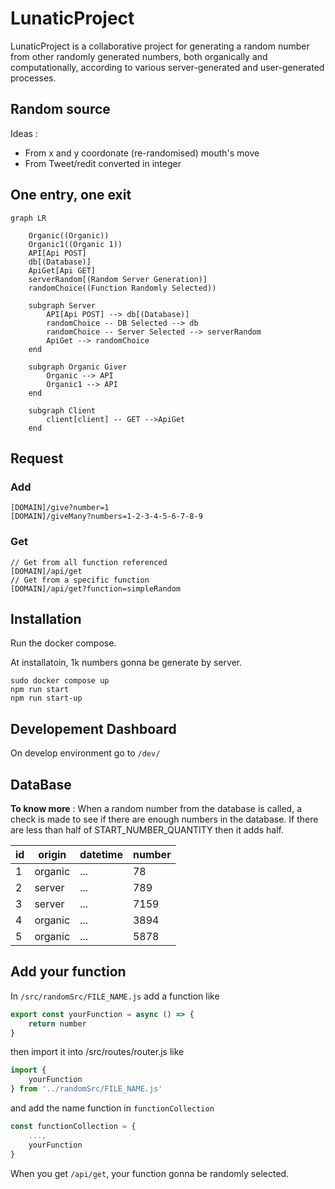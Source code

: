 <!-- L'idée c'est que ce soit autonome, même s'il n'y a pas de source organique -->
<!-- Installation simple via docker -->
<!-- Organiser les source en deux dossier -->
<!-- Un fichier par algo -->
<!-- faire un autre depots pour faiee un giver rtl-sdr -->

# LunaticProject

LunaticProject is a collaborative project for generating a random number from other randomly generated numbers, both organically and computationally, according to various server-generated and user-generated processes.

## Random source

Ideas : 
- From x and y coordonate (re-randomised) mouth's move
- From Tweet/redit converted in integer

## One entry, one exit

```mermaid
graph LR

    Organic((Organic))
    Organic1((Organic 1))
    API[Api POST]
    db[(Database)]
    ApiGet[Api GET]
    serverRandom[(Random Server Generation)]
    randomChoice((Function Randomly Selected))

    subgraph Server
        API[Api POST] --> db[(Database)] 
        randomChoice -- DB Selected --> db
        randomChoice -- Server Selected --> serverRandom
        ApiGet --> randomChoice
    end

    subgraph Organic Giver
        Organic --> API
        Organic1 --> API
    end

    subgraph Client
        client[client] -- GET -->ApiGet
    end
```

## Request

### Add  

```url
[DOMAIN]/give?number=1
[DOMAIN]/giveMany?numbers=1-2-3-4-5-6-7-8-9
```

### Get  

```url
// Get from all function referenced
[DOMAIN]/api/get
// Get from a specific function
[DOMAIN]/api/get?function=simpleRandom
```

## Installation

Run the docker compose.

At installatoin, 1k numbers gonna be generate by server.

```
sudo docker compose up
npm run start
npm run start-up
```

## Developement Dashboard

On develop environment go to `/dev/`

## DataBase

__To know more__ :
When a random number from the database is called, a check is made to see if there are enough numbers in the database. If there are less than half of START_NUMBER_QUANTITY then it adds half.

| id | origin | datetime | number |
|--|--|--|--|
| 1 | organic   | ... | 78
| 2 | server    | ... | 789
| 3 | server    | ... | 7159
| 4 | organic   | ... | 3894
| 5 | organic   | ... | 5878

## Add your function

In `/src/randomSrc/FILE_NAME.js` add a function like
```javascript
export const yourFunction = async () => {
    return number
}
```
then import it into /src/routes/router.js like 
```javascript
import {
    yourFunction
} from '../randomSrc/FILE_NAME.js'
```
and add the name function in `functionCollection`
```javascript
const functionCollection = {
    ...,
    yourFunction
}
```

When you get `/api/get`, your function gonna be randomly selected.
